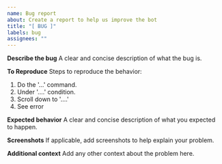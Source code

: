 ```yaml
---
name: Bug report
about: Create a report to help us improve the bot
title: "[ BUG ]"
labels: bug
assignees: ""
---
```


**Describe the bug**
A clear and concise description of what the bug is.

**To Reproduce**
Steps to reproduce the behavior:

1. Do the '...' command.
2. Under '....' condition.
3. Scroll down to '....'
4. See error

**Expected behavior**
A clear and concise description of what you expected to happen.

**Screenshots**
If applicable, add screenshots to help explain your problem.

**Additional context**
Add any other context about the problem here.
